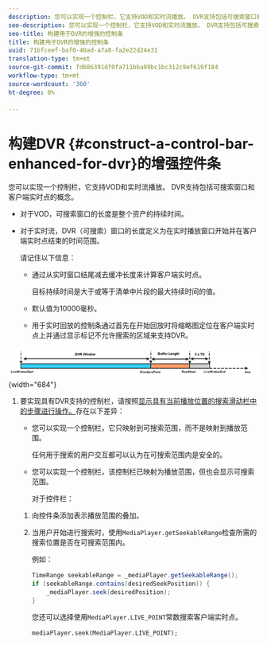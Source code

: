 ```yaml
---
description: 您可以实现一个控制栏，它支持VOD和实时流播放。 DVR支持包括可搜索窗口和客户端实时点的概念。
seo-description: 您可以实现一个控制栏，它支持VOD和实时流播放。 DVR支持包括可搜索窗口和客户端实时点的概念。
seo-title: 构建用于DVR的增强的控制条
title: 构建用于DVR的增强的控制条
uuid: 71bfceef-baf0-40ad-a7a0-fa2e22d24e31
translation-type: tm+mt
source-git-commit: fd686391df0fa711bba99bc1bc312c9ef619f184
workflow-type: tm+mt
source-wordcount: '360'
ht-degree: 0%

---
```



# 构建DVR {#construct-a-control-bar-enhanced-for-dvr}的增强控件条

您可以实现一个控制栏，它支持VOD和实时流播放。 DVR支持包括可搜索窗口和客户端实时点的概念。

* 对于VOD，可搜索窗口的长度是整个资产的持续时间。
* 对于实时流，DVR（可搜索）窗口的长度定义为在实时播放窗口开始并在客户端实时点结束的时间范围。

   请记住以下信息：

   * 通过从实时窗口结尾减去缓冲长度来计算客户端实时点。

      目标持续时间是大于或等于清单中片段的最大持续时间的值。
   * 默认值为10000毫秒。
   * 用于实时回放的控制条通过首先在开始回放时将缩略图定位在客户端实时点上并通过显示标记不允许搜索的区域来支持DVR。

<!--<a id="fig_37A39A28BA714BA5A2C461357ED5BD41"></a>-->

![](assets/dvr-window.PNG){width=&quot;684&quot;}

1. 要实现具有DVR支持的控制栏，请按照[显示具有当前播放位置的搜索滑动栏中的步骤进行操作。](../../../tvsdk-2.7-for-android/content-playback-options/ui-configure/t-psdk-android-2.7-ui-seek-scrub-bar-display.md)存在以下差异：

   * 您可以实现一个控制栏，它只映射到可搜索范围，而不是映射到播放范围。

      任何用于搜索的用户交互都可以认为在可搜索范围内是安全的。
   * 您可以实现一个控制栏，该控制栏已映射为播放范围，但也会显示可搜索范围。

      对于控件栏：
   1. 向控件条添加表示播放范围的叠加。
   1. 当用户开始进行搜索时，使用`MediaPlayer.getSeekableRange`检查所需的搜索位置是否在可搜索范围内。

      例如：

      ```java
      TimeRange seekableRange = _mediaPlayer.getSeekableRange(); 
      if (seekableRange.contains(desiredSeekPosition)) { 
          _mediaPlayer.seek(desiredPosition); 
      }
      ```

      您还可以选择使用`MediaPlayer.LIVE_POINT`常数搜索客户端实时点。

      ```
      mediaPlayer.seek(MediaPlayer.LIVE_POINT);
      ```


